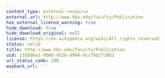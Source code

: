```yaml
---
content_type: external-resource
external_url: http://www.hbs.edu/faculty/Publication
has_external_license_warning: true
hide_download: true
hide_download_original: null
license: https://en.wikipedia.org/wiki/All_rights_reserved
status: valid
title: http://www.hbs.edu/faculty/Publication
uid: 135d0ba1-0b66-452b-8994-dcc78b273061
url_status_code: 200
wayback_url: ''
---
```

